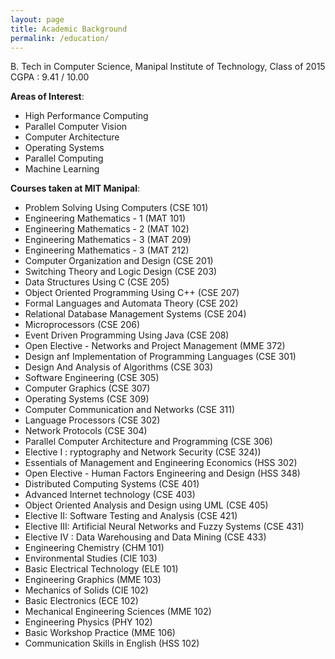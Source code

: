```yaml
---
layout: page
title: Academic Background
permalink: /education/
---
```


B. Tech in Computer Science, Manipal Institute of Technology, Class of 2015 </br>
CGPA : 9.41 / 10.00 </br>

**Areas of Interest**:  </br>

- High Performance Computing 
- Parallel Computer Vision 
- Computer Architecture 
- Operating Systems 
- Parallel Computing 
- Machine Learning </br>


**Courses taken at MIT Manipal**: </br>

- Problem Solving Using Computers (CSE 101)
- Engineering Mathematics - 1 (MAT 101)
- Engineering Mathematics - 2 (MAT 102)
- Engineering Mathematics - 3 (MAT 209)
- Engineering Mathematics - 3 (MAT 212)
- Computer Organization and Design (CSE 201)
- Switching Theory and Logic Design (CSE 203)
- Data Structures Using C (CSE 205)
- Object Oriented Programming Using C++ (CSE 207)
- Formal Languages and Automata Theory (CSE 202)
- Relational Database Management Systems (CSE 204)
- Microprocessors (CSE 206)
- Event Driven Programming Using Java (CSE 208)
- Open Elective - Networks and Project Management (MME 372)
- Design anf Implementation of Programming Languages (CSE 301)
- Design And Analysis of Algorithms (CSE 303)
- Software Engineering (CSE 305)
- Computer Graphics (CSE 307)
- Operating Systems (CSE 309)
- Computer Communication and Networks (CSE 311)
- Language Processors (CSE 302)
- Network Protocols (CSE 304)
- Parallel Computer Architecture and Programming (CSE 306)
- Elective I : ryptography and Network Security (CSE 324))
- Essentials of Management and Engineering Economics (HSS 302)
- Open Elective - Human Factors Engineering and Design (HSS 348)
- Distributed Computing Systems (CSE 401)
- Advanced Internet technology (CSE 403)
- Object Oriented Analysis and Design using UML (CSE 405)
- Elective II: Software Testing and Analysis (CSE 421)
- Elective III: Artificial Neural Networks and Fuzzy Systems (CSE 431)
- Elective IV : Data Warehousing and Data Mining (CSE 433)
- Engineering Chemistry (CHM 101)
- Environmental Studies (CIE 103)
- Basic Electrical Technology (ELE 101)
- Engineering Graphics (MME 103)
- Mechanics of Solids (CIE 102)
- Basic Electronics (ECE 102)
- Mechanical Engineering Sciences (MME 102)
- Engineering Physics (PHY 102)
- Basic Workshop Practice (MME 106)
- Communication Skills in English (HSS 102)



 
